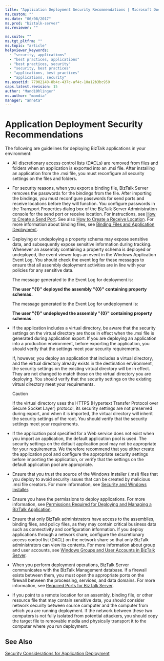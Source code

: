 ```yaml
---
title: "Application Deployment Security Recommendations | Microsoft Docs"
ms.custom: ""
ms.date: "06/08/2017"
ms.prod: "biztalk-server"
ms.reviewer: ""

ms.suite: ""
ms.tgt_pltfrm: ""
ms.topic: "article"
helpviewer_keywords: 
  - "security, applications"
  - "best practices, applications"
  - "best practices, security"
  - "security, best practices"
  - "applications, best practices"
  - "applications, security"
ms.assetid: 77902140-8b4c-437c-af4c-10a12b3bc950
caps.latest.revision: 15
author: "MandiOhlinger"
ms.author: "mandia"
manager: "anneta"
---
```

# Application Deployment Security Recommendations
The following are guidelines for deploying BizTalk applications in your environment:  
  
-   All discretionary access control lists (DACLs) are removed from files and folders when an application is exported into an .msi file. After installing an application from the .msi file, you must reconfigure all security settings on the files and folders.  
  
-   For security reasons, when you export a binding file, BizTalk Server removes the passwords for the bindings from the file. After importing the bindings, you must reconfigure passwords for send ports and receive locations before they will function. You configure passwords in the Transport Properties dialog box of the BizTalk Server Administration console for the send port or receive location. For instructions, see [How to Create a Send Port](../core/how-to-create-a-send-port2.md). See also [How to Create a Receive Location](../core/how-to-create-a-receive-location.md). For more information about binding files, see [Binding Files and Application Deployment](../core/binding-files-and-application-deployment.md).  
  
-   Deploying or undeploying a property schema may expose sensitive data, and subsequently expose sensitive information during tracking. Whenever an assembly containing a property schema is deployed or undeployed, the event viewer logs an event in the Windows Application Event Log. You should check the event log for these messages to ensure that all assembly deployment activities are in line with your policies for any sensitive data.  
  
     The message generated to the Event Log for deployment is:  
  
     **The user "{1}" deployed the assembly "{0}" containing property schemas.**  
  
     The message generated to the Event Log for undeployment is:  
  
     **The user "{1}" undeployed the assembly "{0}" containing property schemas.**  
  
-   If the application includes a virtual directory, be aware that the security settings on the virtual directory are those in effect when the .msi file is generated during application export. If you are deploying an application into a production environment, before exporting the application, you should verify that the settings meet your security requirements.  
  
     If, however, you deploy an application that includes a virtual directory, and the virtual directory already exists in the destination environment, the security settings on the existing virtual directory will be in effect. They are not changed to match those on the virtual directory you are deploying. You should verify that the security settings on the existing virtual directory meet your requirements.  
  
    > [!CAUTION]
    >  If the virtual directory uses the HTTPS (Hypertext Transfer Protocol over Secure Socket Layer) protocol, its security settings are not preserved during export, and when it is imported, the virtual directory will inherit the security settings of the root. You should verify that the security settings meet your requirements.  
  
-   If the application pool specified for a Web service does not exist when you import an application, the default application pool is used. The security settings on the default application pool may not be appropriate for your requirements. We therefore recommend that you either create the application pool and configure the appropriate security settings before importing the application, or verify that the settings on the default application pool are appropriate.  
  
-   Ensure that you trust the source of the Windows Installer (.msi) files that you deploy to avoid security issues that can be created by malicious .msi file creators. For more information, see [Security and Windows Installer](../core/security-and-windows-installer.md).  
  
-   Ensure you have the permissions to deploy applications. For more information, see [Permissions Required for Deploying and Managing a BizTalk Application](../core/permissions-required-for-deploying-and-managing-a-biztalk-application.md).  
  
-   Ensure that only BizTalk administrators have access to the assemblies, binding files, and policy files, as they may contain critical business data such as connectivity and configuration information. If you deploy applications through a network share, configure the discretionary access control list (DACL) on the network share so that only BizTalk administrators can view its contents. For more information about group and user accounts, see [Windows Groups and User Accounts in BizTalk Server](../core/windows-groups-and-user-accounts-in-biztalk-server.md).  
  
-   When you perform deployment operations, BizTalk Server communicates with the BizTalk Management database. If a firewall exists between them, you must open the appropriate ports on the firewall between the processing, services, and data domains. For more information, see [Required Ports for BizTalk Server](../core/required-ports-for-biztalk-server.md).  
  
-   If you point to a remote location for an assembly, binding file, or other resource file that may contain sensitive data, you should consider network security between source computer and the computer from which you are running deployment. If the network between these two computers is not fully isolated from potential attackers, you should copy the target file to removable media and physically transport it to the computer where you run deployment.  
  
## See Also  
 [Security Considerations for Application Deployment](../core/security-considerations-for-application-deployment.md)